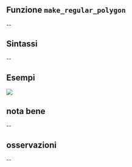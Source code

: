 ## Funzione `make_regular_polygon`

--

## Sintassi

--

## Esempi

<img src="/img/geometria/xxx/make_regular_polygon1.png">

## nota bene

--

## osservazioni

--
